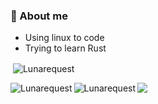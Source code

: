 
### 🔭 About me
- Using linux to code
- Trying to learn Rust

<p>&nbsp;<img align="center" src="https://github-readme-stats.vercel.app/api?username=Angxddeep&show_icons=true&locale=en&theme=nord" alt="Lunarequest" /></p>

<p><img align="left" src="https://github-readme-streak-stats.herokuapp.com/?user=Angxddeep&theme=nord" alt="Lunarequest" /></p>

<p><img align="left" src="https://github-readme-stats.vercel.app/api/top-langs?username=Angxddeep&show_icons=true&locale=en&layout=compact&theme=nord" alt="Lunarequest" /></p>

![](https://komarev.com/ghpvc/?username=Angxddeep&color=blue)

